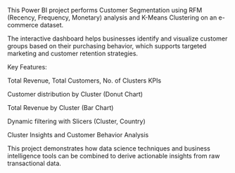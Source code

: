 This Power BI project performs Customer Segmentation using RFM (Recency, Frequency, Monetary) analysis and K-Means Clustering on an e-commerce dataset.

The interactive dashboard helps businesses identify and visualize customer groups based on their purchasing behavior, which supports targeted marketing and customer retention strategies.

Key Features:

Total Revenue, Total Customers, No. of Clusters KPIs

Customer distribution by Cluster (Donut Chart)

Total Revenue by Cluster (Bar Chart)

Dynamic filtering with Slicers (Cluster, Country)

Cluster Insights and Customer Behavior Analysis

This project demonstrates how data science techniques and business intelligence tools can be combined to derive actionable insights from raw transactional data.

